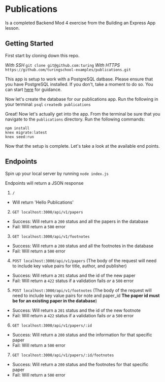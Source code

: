 # Publications
Is a completed Backend Mod 4 exercise from the Building an Express App lesson.

## Getting Started

First start by cloning down this repo.

_With SSH_
`git clone git@github.com:turing`
_With HTTPS_
`https://github.com/turingschool-examples/publications.git`

This app is setup to work with a PostgreSQL datbase. Please ensure that you have PostgreSQL installed.
If you don't, take a moment to do so. You can start [here](https://www.postgresql.org/docs/9.3/tutorial-install.html) for guidance.

Now let's create the database for our publications app.
Run the following in your terminal:
`psql`
`createdb publications`

Great! Now let's actually get into the app.
From the terminal be sure that you navigate to the `publications` directory.
Run the following commands:

```
npm install
knex migrate:latest
knex seed:run
```

Now that the setup is complete. Let's take a look at the available end points.

## Endpoints
Spin up your local server by running `node index.js`

Endpoints will return a JSON response

1. `/`
  - Will return 'Hello Publications'

2. `GET localhost:3000/api/v1/papers`
  - Success: Will return a `200` status and all the papers in the database
  - Fail: Will return a `500` error

3. `GET localhost:3000/api/v1/footnotes`
  - Success: Will return a `200` status and all the footnotes in the database
  - Fail: Will return a `500` error

4. `POST localhost:3000/api/v1/papers`
(The body of the request will need to include key value pairs for title, author, and publisher)
  - Success: Will return a `201` status and the id of the new paper
  - Fail: Will return a `422` status if a validation fails *or* a `500` error

5. `POST localhost:3000/api/v1/footnotes`
(The body of the request will need to include key value pairs for note and paper_id **The paper id must be for an existing paper in the database**)
  - Success: Will return a `201` status and the id of the new footnote
  - Fail: Will return a `422` status if a validation fails *or* a `500` error

6. `GET localhost:3000/api/v1/papers/:id`
  - Success: Will return a `200` status and the information for that specific paper
  - Fail: Will return a `500` error

7. `GET localhost:3000/api/v1/papers/:id/footnotes`
  - Success: Will return a `200` status and the footnotes for that specific paper
  - Fail: Will return a `500` error
